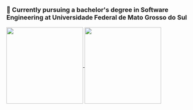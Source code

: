 ### 🌱 Currently pursuing a bachelor's degree in Software Engineering at Universidade Federal de Mato Grosso do Sul

<a href="https://github.com/anuraghazra/github-readme-stats">
  <img height=200 align="center" src="https://github-readme-stats-nine-wine-49.vercel.app/api?username=eduardoh05&theme=bear&hide=stars&rank_icon=github" />
</a>
<a href="https://github.com/anuraghazra/convoychat">
  <img height=200 align="center" src="https://github-readme-stats-nine-wine-49.vercel.app/api/top-langs?username=eduardoh05&layout=compact&langs_count=8&card_width=320&theme=bear" />
</a>


<!--
**eduardoh05/eduardoh05** is a ✨ _special_ ✨ repository because its `README.md` (this file) appears on your GitHub profile.

Here are some ideas to get you started:

- 🔭 I’m currently working on ...
- 🌱 I’m currently learning ...
- 👯 I’m looking to collaborate on ...
- 🤔 I’m looking for help with ...
- 💬 Ask me about ...
- 📫 How to reach me: ...
- 😄 Pronouns: ...
- ⚡ Fun fact: ...
-->
